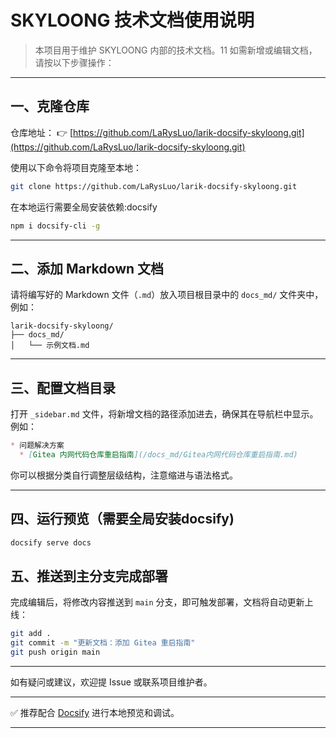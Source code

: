 # SKYLOONG 技术文档使用说明

> 本项目用于维护 SKYLOONG 内部的技术文档。11
> 如需新增或编辑文档，请按以下步骤操作：

---

## 一、克隆仓库

仓库地址：
👉 [https://github.com/LaRysLuo/larik-docsify-skyloong.git](https://github.com/LaRysLuo/larik-docsify-skyloong.git)

使用以下命令将项目克隆至本地：

```bash
git clone https://github.com/LaRysLuo/larik-docsify-skyloong.git
```

在本地运行需要全局安装依赖:docsify
```bash
npm i docsify-cli -g
```


---

## 二、添加 Markdown 文档

请将编写好的 Markdown 文件（`.md`）放入项目根目录中的 `docs_md/` 文件夹中，例如：

```
larik-docsify-skyloong/
├── docs_md/
│   └── 示例文档.md
```

---

## 三、配置文档目录

打开 `_sidebar.md` 文件，将新增文档的路径添加进去，确保其在导航栏中显示。例如：

```markdown
* 问题解决方案
  * [Gitea 内网代码仓库重启指南](/docs_md/Gitea内网代码仓库重启指南.md)
```

你可以根据分类自行调整层级结构，注意缩进与语法格式。

---

## 四、运行预览（需要全局安装docsify)
```bash
docsify serve docs
```


## 五、推送到主分支完成部署

完成编辑后，将修改内容推送到 `main` 分支，即可触发部署，文档将自动更新上线：

```bash
git add .
git commit -m "更新文档：添加 Gitea 重启指南"
git push origin main
```

---

如有疑问或建议，欢迎提 Issue 或联系项目维护者。

---

✅ 推荐配合 [Docsify](https://docsify.js.org) 进行本地预览和调试。

---

